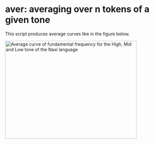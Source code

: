 aver: averaging over n tokens of a given tone
=============

This script produces average curves like in the figure below.

<img src="https://github.com/alexis-michaud/egg/blob/master/aver/ICPhS_M5_SemiTones.jpg" alt="Average curve of fundamental frequency for the High, Mid and Low tone of the Naxi language" width="420" height="312">
